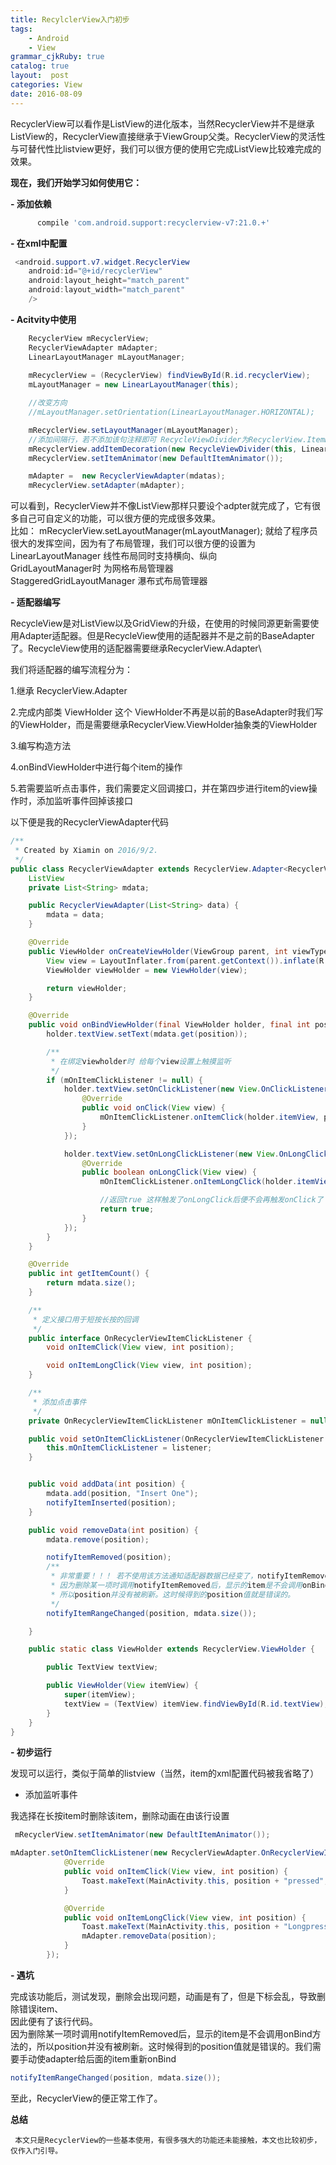 ```yaml
---
title: RecylclerView入门初步
tags: 
    - Android
    - View
grammar_cjkRuby: true
catalog: true
layout:  post
categories: View
date: 2016-08-09
---
```

 


RecyclerView可以看作是ListView的进化版本，当然RecyclerView并不是继承ListView的，RecyclerView直接继承于ViewGroup父类。RecyclerView的灵活性与可替代性比listview更好，我们可以很方便的使用它完成ListView比较难完成的效果。


  **现在，我们开始学习如何使用它：**

 **- 添加依赖**

  

``` gradle
      compile 'com.android.support:recyclerview-v7:21.0.+'
```

 **- 在xml中配置**

 

``` java
 <android.support.v7.widget.RecyclerView
    android:id="@+id/recyclerView"
    android:layout_height="match_parent"
    android:layout_width="match_parent"
    />
```

 **- Acitvity中使用**
 

``` java
    RecyclerView mRecyclerView;
    RecyclerViewAdapter mAdapter;
    LinearLayoutManager mLayoutManager;
    
    mRecyclerView = (RecyclerView) findViewById(R.id.recyclerView);
    mLayoutManager = new LinearLayoutManager(this);

    //改变方向
    //mLayoutManager.setOrientation(LinearLayoutManager.HORIZONTAL);

    mRecyclerView.setLayoutManager(mLayoutManager);
    //添加间隔行，若不添加该句注释即可 RecycleViewDivider为RecyclerView.ItemDecoration的实现类
    mRecyclerView.addItemDecoration(new RecycleViewDivider(this, LinearLayoutManager.HORIZONTAL));
    mRecyclerView.setItemAnimator(new DefaultItemAnimator());

    mAdapter =  new RecyclerViewAdapter(mdatas);
    mRecyclerView.setAdapter(mAdapter);
```

  可以看到，RecyclerView并不像ListView那样只要设个adpter就完成了，它有很多自己可自定义的功能，可以很方便的完成很多效果。<br>
  比如： mRecyclerView.setLayoutManager(mLayoutManager); 就给了程序员很大的发挥空间，因为有了布局管理，我们可以很方便的设置为<br>
  LinearLayoutManager        线性布局同时支持横向、纵向<br>
  GridLayoutManager时       为网格布局管理器<br>
  StaggeredGridLayoutManager 瀑布式布局管理器<br>

 **- 适配器编写**

 RecycleView是对ListView以及GridView的升级，在使用的时候同源更新需要使用Adapter适配器。但是RecycleView使用的适配器并不是之前的BaseAdapter了。RecycleView使用的适配器需要继承RecyclerView.Adapter\
 
 
我们将适配器的编写流程分为：

1.继承 RecyclerView.Adapter

2.完成内部类 ViewHolder 这个 ViewHolder不再是以前的BaseAdapter时我们写的ViewHolder，而是需要继承RecyclerView.ViewHolder抽象类的ViewHolder

3.编写构造方法

4.onBindViewHolder中进行每个item的操作

5.若需要监听点击事件，我们需要定义回调接口，并在第四步进行item的view操作时，添加监听事件回掉该接口

以下便是我的RecyclerViewAdapter代码


``` java
/**
 * Created by Xiamin on 2016/9/2.
 */
public class RecyclerViewAdapter extends RecyclerView.Adapter<RecyclerViewAdapter.ViewHolder> {
    ListView
    private List<String> mdata;

    public RecyclerViewAdapter(List<String> data) {
        mdata = data;
    }

    @Override
    public ViewHolder onCreateViewHolder(ViewGroup parent, int viewType) {
        View view = LayoutInflater.from(parent.getContext()).inflate(R.layout.recycle_item, parent, false);
        ViewHolder viewHolder = new ViewHolder(view);

        return viewHolder;
    }

    @Override
    public void onBindViewHolder(final ViewHolder holder, final int position) {
        holder.textView.setText(mdata.get(position));

        /**
         * 在绑定viewholder时 给每个view设置上触摸监听
         */
        if (mOnItemClickListener != null) {
            holder.textView.setOnClickListener(new View.OnClickListener() {
                @Override
                public void onClick(View view) {
                    mOnItemClickListener.onItemClick(holder.itemView, position);
                }
            });

            holder.textView.setOnLongClickListener(new View.OnLongClickListener() {
                @Override
                public boolean onLongClick(View view) {
                    mOnItemClickListener.onItemLongClick(holder.itemView, position);

                    //返回true 这样触发了onLongClick后便不会再触发onClick了
                    return true;
                }
            });
        }
    }

    @Override
    public int getItemCount() {
        return mdata.size();
    }

    /**
     * 定义接口用于短按长按的回调
     */
    public interface OnRecyclerViewItemClickListener {
        void onItemClick(View view, int position);

        void onItemLongClick(View view, int position);
    }

    /**
     * 添加点击事件
     */
    private OnRecyclerViewItemClickListener mOnItemClickListener = null;

    public void setOnItemClickListener(OnRecyclerViewItemClickListener listener) {
        this.mOnItemClickListener = listener;
    }


    public void addData(int position) {
        mdata.add(position, "Insert One");
        notifyItemInserted(position);
    }

    public void removeData(int position) {
        mdata.remove(position);

        notifyItemRemoved(position);
        /**
         * 非常重要！！！ 若不使用该方法通知适配器数据已经变了，notifyItemRemoved会导致item下标错乱
         * 因为删除某一项时调用notifyItemRemoved后，显示的item是不会调用onBind方法的，
         * 所以position并没有被刷新。这时候得到的position值就是错误的。
         */
        notifyItemRangeChanged(position, mdata.size());

    }

    public static class ViewHolder extends RecyclerView.ViewHolder {

        public TextView textView;

        public ViewHolder(View itemView) {
            super(itemView);
            textView = (TextView) itemView.findViewById(R.id.textView);
        }
    }
}

```

 **- 初步运行**
 
发现可以运行，类似于简单的listview（当然，item的xml配置代码被我省略了）

 - 添加监听事件
 
 我选择在长按item时删除该item，删除动画在由该行设置

``` java
 mRecyclerView.setItemAnimator(new DefaultItemAnimator());
```

``` java
mAdapter.setOnItemClickListener(new RecyclerViewAdapter.OnRecyclerViewItemClickListener() {
            @Override
            public void onItemClick(View view, int position) {
                Toast.makeText(MainActivity.this, position + "pressed", LENGTH_SHORT).show();
            }

            @Override
            public void onItemLongClick(View view, int position) {
                Toast.makeText(MainActivity.this, position + "Longpressed", LENGTH_SHORT).show();
                mAdapter.removeData(position);
            }
        });
```

 **- 遇坑**

完成该功能后，测试发现，删除会出现问题，动画是有了，但是下标会乱，导致删除错误item、<br>
因此便有了该行代码。<br>
因为删除某一项时调用notifyItemRemoved后，显示的item是不会调用onBind方法的，所以position并没有被刷新。这时候得到的position值就是错误的。我们需要手动使adapter给后面的item重新onBind

``` java
notifyItemRangeChanged(position, mdata.size());
```

至此，RecyclerView的便正常工作了。

**总结**

     本文只是RecyclerView的一些基本使用，有很多强大的功能还未能接触，本文也比较初步，仅作入门引导。

 

